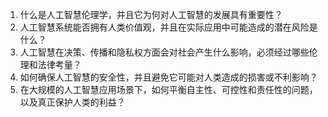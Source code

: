 1. 什么是人工智慧伦理学，并且它为何对人工智慧的发展具有重要性？
2. 人工智慧系统能否拥有人类价值观，并且在实际应用中可能造成的潜在风险是什么？
3. 人工智慧在决策、传播和隐私权方面会对社会产生什么影响，必须经过哪些伦理和法律考量？
4. 如何确保人工智慧的安全性，并且避免它可能对人类造成的损害或不利影响？
5. 在大规模的人工智慧应用场景下，如何平衡自主性、可控性和责任性的问题，以及真正保护人类的利益？
